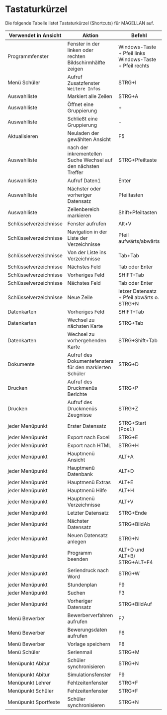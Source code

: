 # Tastaturkürzel

Die folgende Tabelle listet Tastaturkürzel (Shortcuts) für MAGELLAN auf.

Verwendet in Ansicht | Aktion  | Befehl
-------------------- | ------- | ----- 
Programmfenster      | Fenster in der linken oder <br/>rechten Bildschirmhälfte zeigen | Windows-Taste + Pfeil links<br/>Windows-Taste + Pfeil rechts
Menü Schüler         | Aufruf Zusatzfenster `Weitere Infos` | STRG+I
Auswahlliste         | Markiert alle Zeilen | STRG+A
Auswahlliste         | Öffnet eine Gruppierung | +
Auswahlliste         | Schließt eine Gruppierung | -
Aktualisieren        | Neuladen der gewählten Ansicht | F5
Auswahlliste         | nach der inkrementellen Suche Wechsel auf den nächsten Treffer | STRG+Pfeiltaste 
Auswahlliste         | Aufruf Daten1 | Enter
Auswahlliste         | Nächster oder vorheriger Datensatz | Pfeiltasten
Auswahlliste         | Zeilenbereich markieren | Shift+Pfeiltasten
Schlüsselverzeichnisse|Fenster aufrufen|Alt+V
Schlüsselverzeichnisse|Navigation in der <br/>Liste der Verzeichnisse | Pfeil aufwärts/abwärts
Schlüsselverzeichnisse|Von der Liste ins Verzeichnisse | Tab+Tab
Schlüsselverzeichnisse|Nächstes Feld | Tab oder Enter
Schlüsselverzeichnisse|Vorheriges Feld|SHIFT+Tab
Schlüsselverzeichnisse|Nächstes Feld | Tab oder Enter
Schlüsselverzeichnisse|Neue Zeile | letzer Datensatz + Pfeil abwärts o. STRG+N
Datenkarten          | Vorheriges Feld|SHIFT+Tab
Datenkarten          | Wechsel zu nächsten Karte | STRG+Tab
Datenkarten          | Wechsel zu vorhergehenden Karte | STRG+Shift+Tab
Dokumente            | Aufruf des Dokumentefensters für den markierten Schüler | STRG+D
Drucken              | Aufruf des Druckmenüs Berichte | STRG+P
Drucken              | Aufruf des Druckmenüs Zeugnisse | STRG+Z
jeder Menüpunkt      | Erster Datensatz | STRG+Start (Pos1)
jeder Menüpunkt      | Export nach Excel | STRG+E
jeder Menüpunkt      | Export nach HTML | STRG+H
jeder Menüpunkt      | Hauptmenü Ansicht | ALT+A
jeder Menüpunkt      | Hauptmenü Datenbank | ALT+D
jeder Menüpunkt      | Hauptmenü Extras | ALT+E
jeder Menüpunkt      | Hauptmenü Hilfe | ALT+H
jeder Menüpunkt      | Hauptmenü Verzeichnisse | ALT+V
jeder Menüpunkt      | Letzter Datensatz | STRG+Ende
jeder Menüpunkt      | Nächster Datensatz | STRG+BildAb
jeder Menüpunkt      | Neuen Datensatz anlegen | STRG+N
jeder Menüpunkt      | Programm beenden | ALT+D und ALT+B/ STRG+ALT+F4
jeder Menüpunkt      | Seriendruck nach Word | STRG+W
jeder Menüpunkt      | Stundenplan | F9
jeder Menüpunkt      | Suchen | F3
jeder Menüpunkt      | Vorheriger Datensatz | STRG+BildAuf
Menü Bewerber        | Bewerberverfahren aufrufen | F7
Menü Bewerber        | Bewerungsdaten aufrufen | F6
Menü Bewerber        | Vorlage speichern | F8
Menü Schüler         | Serienmail | STRG+M
Menüpunkt Abitur     | Schüler synchronisieren | STRG+N
Menüpunkt Abitur     | Simulationsfenster | F9
Menüpunkt Lehrer     | Fehlzeitenfenster | STRG+F
Menüpunkt Schüler    | Fehlzeitenfenster | STRG+F
Menüpunkt Sportfeste | Schüler synchronisieren | STRG+N

